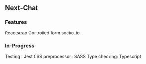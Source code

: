 ## Next-Chat 

### Features
Reactstrap
Controlled form
socket.io


### In-Progress
Testing : Jest
CSS preprocessor : SASS
Type checking: Typescript
